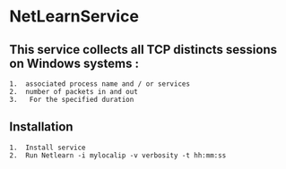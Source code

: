# NetLearnService

## This service collects all TCP distincts sessions on Windows systems : 
	1.	associated process name and / or services 
	2.	number of packets in and out  
	3.   For the specified duration  

## Installation 
	1.	Install service 
	2.	Run Netlearn -i mylocalip -v verbosity -t hh:mm:ss 